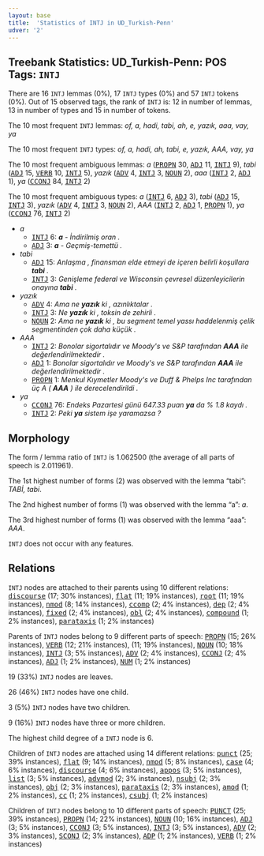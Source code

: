 ```yaml
---
layout: base
title:  'Statistics of INTJ in UD_Turkish-Penn'
udver: '2'
---
```


## Treebank Statistics: UD_Turkish-Penn: POS Tags: `INTJ`

There are 16 `INTJ` lemmas (0%), 17 `INTJ` types (0%) and 57 `INTJ` tokens (0%).
Out of 15 observed tags, the rank of `INTJ` is: 12 in number of lemmas, 13 in number of types and 15 in number of tokens.

The 10 most frequent `INTJ` lemmas: <em>of, a, hadi, tabi, ah, e, yazık, aaa, vay, ya</em>

The 10 most frequent `INTJ` types:  <em>of, a, hadi, ah, tabi, e, yazık, AAA, vay, ya</em>

The 10 most frequent ambiguous lemmas: <em>a</em> (<tt><a href="tr_penn-pos-PROPN.html">PROPN</a></tt> 30, <tt><a href="tr_penn-pos-ADJ.html">ADJ</a></tt> 11, <tt><a href="tr_penn-pos-INTJ.html">INTJ</a></tt> 9), <em>tabi</em> (<tt><a href="tr_penn-pos-ADJ.html">ADJ</a></tt> 15, <tt><a href="tr_penn-pos-VERB.html">VERB</a></tt> 10, <tt><a href="tr_penn-pos-INTJ.html">INTJ</a></tt> 5), <em>yazık</em> (<tt><a href="tr_penn-pos-ADV.html">ADV</a></tt> 4, <tt><a href="tr_penn-pos-INTJ.html">INTJ</a></tt> 3, <tt><a href="tr_penn-pos-NOUN.html">NOUN</a></tt> 2), <em>aaa</em> (<tt><a href="tr_penn-pos-INTJ.html">INTJ</a></tt> 2, <tt><a href="tr_penn-pos-ADJ.html">ADJ</a></tt> 1), <em>ya</em> (<tt><a href="tr_penn-pos-CCONJ.html">CCONJ</a></tt> 84, <tt><a href="tr_penn-pos-INTJ.html">INTJ</a></tt> 2)

The 10 most frequent ambiguous types:  <em>a</em> (<tt><a href="tr_penn-pos-INTJ.html">INTJ</a></tt> 6, <tt><a href="tr_penn-pos-ADJ.html">ADJ</a></tt> 3), <em>tabi</em> (<tt><a href="tr_penn-pos-ADJ.html">ADJ</a></tt> 15, <tt><a href="tr_penn-pos-INTJ.html">INTJ</a></tt> 3), <em>yazık</em> (<tt><a href="tr_penn-pos-ADV.html">ADV</a></tt> 4, <tt><a href="tr_penn-pos-INTJ.html">INTJ</a></tt> 3, <tt><a href="tr_penn-pos-NOUN.html">NOUN</a></tt> 2), <em>AAA</em> (<tt><a href="tr_penn-pos-INTJ.html">INTJ</a></tt> 2, <tt><a href="tr_penn-pos-ADJ.html">ADJ</a></tt> 1, <tt><a href="tr_penn-pos-PROPN.html">PROPN</a></tt> 1), <em>ya</em> (<tt><a href="tr_penn-pos-CCONJ.html">CCONJ</a></tt> 76, <tt><a href="tr_penn-pos-INTJ.html">INTJ</a></tt> 2)


* <em>a</em>
  * <tt><a href="tr_penn-pos-INTJ.html">INTJ</a></tt> 6: <em><b>a</b> - İndirilmiş oran .</em>
  * <tt><a href="tr_penn-pos-ADJ.html">ADJ</a></tt> 3: <em><b>a</b> - Geçmiş-temettü .</em>
* <em>tabi</em>
  * <tt><a href="tr_penn-pos-ADJ.html">ADJ</a></tt> 15: <em>Anlaşma , finansman elde etmeyi de içeren belirli koşullara <b>tabi</b> .</em>
  * <tt><a href="tr_penn-pos-INTJ.html">INTJ</a></tt> 3: <em>Genişleme federal ve Wisconsin çevresel düzenleyicilerin onayına <b>tabi</b> .</em>
* <em>yazık</em>
  * <tt><a href="tr_penn-pos-ADV.html">ADV</a></tt> 4: <em>Ama ne <b>yazık</b> ki , azınlıktalar .</em>
  * <tt><a href="tr_penn-pos-INTJ.html">INTJ</a></tt> 3: <em>Ne <b>yazık</b> ki , toksin de zehirli .</em>
  * <tt><a href="tr_penn-pos-NOUN.html">NOUN</a></tt> 2: <em>Ama ne <b>yazık</b> ki , bu segment temel yassı haddelenmiş çelik segmentinden çok daha küçük .</em>
* <em>AAA</em>
  * <tt><a href="tr_penn-pos-INTJ.html">INTJ</a></tt> 2: <em>Bonolar sigortalıdır ve Moody's ve S&P tarafından <b>AAA</b> ile değerlendirilmektedir .</em>
  * <tt><a href="tr_penn-pos-ADJ.html">ADJ</a></tt> 1: <em>Bonolar sigortalıdır ve Moody's ve S&P tarafından <b>AAA</b> ile değerlendirilmektedir .</em>
  * <tt><a href="tr_penn-pos-PROPN.html">PROPN</a></tt> 1: <em>Menkul Kıymetler Moody's ve Duff & Phelps Inc tarafından üç A ( <b>AAA</b> ) ile derecelendirildi .</em>
* <em>ya</em>
  * <tt><a href="tr_penn-pos-CCONJ.html">CCONJ</a></tt> 76: <em>Endeks Pazartesi günü 647.33 puan <b>ya</b> da % 1.8 kaydı .</em>
  * <tt><a href="tr_penn-pos-INTJ.html">INTJ</a></tt> 2: <em>Peki <b>ya</b> sistem işe yaramazsa ?</em>

## Morphology

The form / lemma ratio of `INTJ` is 1.062500 (the average of all parts of speech is 2.011961).

The 1st highest number of forms (2) was observed with the lemma “tabi”: <em>TABİ, tabi</em>.

The 2nd highest number of forms (1) was observed with the lemma “a”: <em>a</em>.

The 3rd highest number of forms (1) was observed with the lemma “aaa”: <em>AAA</em>.

`INTJ` does not occur with any features.


## Relations

`INTJ` nodes are attached to their parents using 10 different relations: <tt><a href="tr_penn-dep-discourse.html">discourse</a></tt> (17; 30% instances), <tt><a href="tr_penn-dep-flat.html">flat</a></tt> (11; 19% instances), <tt><a href="tr_penn-dep-root.html">root</a></tt> (11; 19% instances), <tt><a href="tr_penn-dep-nmod.html">nmod</a></tt> (8; 14% instances), <tt><a href="tr_penn-dep-ccomp.html">ccomp</a></tt> (2; 4% instances), <tt><a href="tr_penn-dep-dep.html">dep</a></tt> (2; 4% instances), <tt><a href="tr_penn-dep-fixed.html">fixed</a></tt> (2; 4% instances), <tt><a href="tr_penn-dep-obl.html">obl</a></tt> (2; 4% instances), <tt><a href="tr_penn-dep-compound.html">compound</a></tt> (1; 2% instances), <tt><a href="tr_penn-dep-parataxis.html">parataxis</a></tt> (1; 2% instances)

Parents of `INTJ` nodes belong to 9 different parts of speech: <tt><a href="tr_penn-pos-PROPN.html">PROPN</a></tt> (15; 26% instances), <tt><a href="tr_penn-pos-VERB.html">VERB</a></tt> (12; 21% instances),  (11; 19% instances), <tt><a href="tr_penn-pos-NOUN.html">NOUN</a></tt> (10; 18% instances), <tt><a href="tr_penn-pos-INTJ.html">INTJ</a></tt> (3; 5% instances), <tt><a href="tr_penn-pos-ADV.html">ADV</a></tt> (2; 4% instances), <tt><a href="tr_penn-pos-CCONJ.html">CCONJ</a></tt> (2; 4% instances), <tt><a href="tr_penn-pos-ADJ.html">ADJ</a></tt> (1; 2% instances), <tt><a href="tr_penn-pos-NUM.html">NUM</a></tt> (1; 2% instances)

19 (33%) `INTJ` nodes are leaves.

26 (46%) `INTJ` nodes have one child.

3 (5%) `INTJ` nodes have two children.

9 (16%) `INTJ` nodes have three or more children.

The highest child degree of a `INTJ` node is 6.

Children of `INTJ` nodes are attached using 14 different relations: <tt><a href="tr_penn-dep-punct.html">punct</a></tt> (25; 39% instances), <tt><a href="tr_penn-dep-flat.html">flat</a></tt> (9; 14% instances), <tt><a href="tr_penn-dep-nmod.html">nmod</a></tt> (5; 8% instances), <tt><a href="tr_penn-dep-case.html">case</a></tt> (4; 6% instances), <tt><a href="tr_penn-dep-discourse.html">discourse</a></tt> (4; 6% instances), <tt><a href="tr_penn-dep-appos.html">appos</a></tt> (3; 5% instances), <tt><a href="tr_penn-dep-list.html">list</a></tt> (3; 5% instances), <tt><a href="tr_penn-dep-advmod.html">advmod</a></tt> (2; 3% instances), <tt><a href="tr_penn-dep-nsubj.html">nsubj</a></tt> (2; 3% instances), <tt><a href="tr_penn-dep-obj.html">obj</a></tt> (2; 3% instances), <tt><a href="tr_penn-dep-parataxis.html">parataxis</a></tt> (2; 3% instances), <tt><a href="tr_penn-dep-amod.html">amod</a></tt> (1; 2% instances), <tt><a href="tr_penn-dep-cc.html">cc</a></tt> (1; 2% instances), <tt><a href="tr_penn-dep-csubj.html">csubj</a></tt> (1; 2% instances)

Children of `INTJ` nodes belong to 10 different parts of speech: <tt><a href="tr_penn-pos-PUNCT.html">PUNCT</a></tt> (25; 39% instances), <tt><a href="tr_penn-pos-PROPN.html">PROPN</a></tt> (14; 22% instances), <tt><a href="tr_penn-pos-NOUN.html">NOUN</a></tt> (10; 16% instances), <tt><a href="tr_penn-pos-ADJ.html">ADJ</a></tt> (3; 5% instances), <tt><a href="tr_penn-pos-CCONJ.html">CCONJ</a></tt> (3; 5% instances), <tt><a href="tr_penn-pos-INTJ.html">INTJ</a></tt> (3; 5% instances), <tt><a href="tr_penn-pos-ADV.html">ADV</a></tt> (2; 3% instances), <tt><a href="tr_penn-pos-SCONJ.html">SCONJ</a></tt> (2; 3% instances), <tt><a href="tr_penn-pos-ADP.html">ADP</a></tt> (1; 2% instances), <tt><a href="tr_penn-pos-VERB.html">VERB</a></tt> (1; 2% instances)

